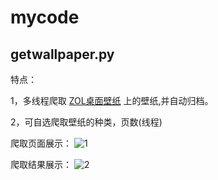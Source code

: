 # mycode

## getwallpaper.py

特点：

1，多线程爬取 [ZOL桌面壁纸](http://desk.zol.com.cn/ "wallpaper") 上的壁纸,并自动归档。

2，可自选爬取壁纸的种类，页数(线程)

爬取页面展示：
![1](https://github.com/gitduk/mycode/screenshots/show.png)

爬取结果展示：
![2](https://github.com/gitduk/mycode/screenshots/show1.png)
